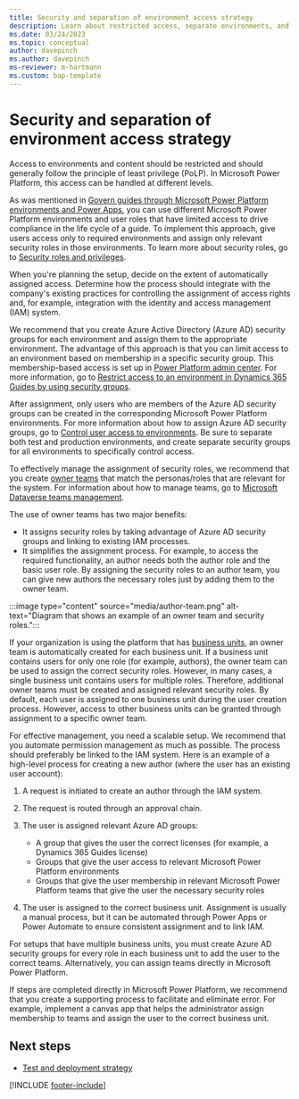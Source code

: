 ```yaml
---
title: Security and separation of environment access strategy
description: Learn about restricted access, separate environments, and other security controls.
ms.date: 03/24/2023
ms.topic: conceptual
author: davepinch
ms.author: davepinch
ms-reviewer: m-hartmann
ms.custom: bap-template
---
```


# Security and separation of environment access strategy

Access to environments and content should be restricted and should generally follow the principle of least privilege (PoLP). In Microsoft Power Platform, this access can be handled at different levels.

As was mentioned in [Govern guides through Microsoft Power Platform environments and Power Apps](govern-guides-through-power-platform-environments-and-power-apps.md), you can use different Microsoft Power Platform environments and user roles that have limited access to drive compliance in the life cycle of a guide. To implement this approach, give users access only to required environments and assign only relevant security roles in those environments. To learn more about security roles, go to [Security roles and privileges](/power-platform/admin/security-roles-privileges).

When you're planning the setup, decide on the extent of automatically assigned access. Determine how the process should integrate with the company's existing practices for controlling the assignment of access rights and, for example, integration with the identity and access management (IAM) system.

We recommend that you create Azure Active Directory (Azure AD) security groups for each environment and assign them to the appropriate environment. The advantage of this approach is that you can limit access to an environment based on membership in a specific security group. This membership-based access is set up in [Power Platform admin center](https://aka.ms/PPAC). For more information, go to [Restrict access to an environment in Dynamics 365 Guides by using security groups](../admin-security.md).

After assignment, only users who are members of the Azure AD security groups can be created in the corresponding Microsoft Power Platform environments. For more information about how to assign Azure AD security groups, go to [Control user access to environments](/power-platform/admin/control-user-access). Be sure to separate both test and production environments, and create separate security groups for all environments to specifically control access.

To effectively manage the assignment of security roles, we recommend that you create [owner teams](/power-apps/developer/data-platform/use-access-teams-owner-teams-collaborate-share-information) that match the personas/roles that are relevant for the system. For information about how to manage teams, go to [Microsoft Dataverse teams management](/power-platform/admin/manage-teams).

The use of owner teams has two major benefits:

- It assigns security roles by taking advantage of Azure AD security groups and linking to existing IAM processes.
- It simplifies the assignment process. For example, to access the required functionality, an author needs both the author role and the basic user role. By assigning the security roles to an author team, you can give new authors the necessary roles just by adding them to the owner team.

:::image type="content" source="media/author-team.png" alt-text="Diagram that shows an example of an owner team and security roles.":::

If your organization is using the platform that has [business units](/power-platform/admin/create-edit-business-units), an owner team is automatically created for each business unit. If a business unit contains users for only one role (for example, authors), the owner team can be used to assign the correct security roles. However, in many cases, a single business unit contains users for multiple roles. Therefore, additional owner teams must be created and assigned relevant security roles. By default, each user is assigned to one business unit during the user creation process. However, access to other business units can be granted through assignment to a specific owner team.

For effective management, you need a scalable setup. We recommend that you automate permission management as much as possible. The process should preferably be linked to the IAM system. Here is an example of a high-level process for creating a new author (where the user has an existing user account):

1. A request is initiated to create an author through the IAM system.
1. The request is routed through an approval chain.
1. The user is assigned relevant Azure AD groups:

    - A group that gives the user the correct licenses (for example, a Dynamics 365 Guides license)
    - Groups that give the user access to relevant Microsoft Power Platform environments
    - Groups that give the user membership in relevant Microsoft Power Platform teams that give the user the necessary security roles

1. The user is assigned to the correct business unit. Assignment is usually a manual process, but it can be automated through Power Apps or Power Automate to ensure consistent assignment and to link IAM.

For setups that have multiple business units, you must create Azure AD security groups for every role in each business unit to add the user to the correct teams. Alternatively, you can assign teams directly in Microsoft Power Platform.

If steps are completed directly in Microsoft Power Platform, we recommend that you create a supporting process to facilitate and eliminate error. For example, implement a canvas app that helps the administrator assign membership to teams and assign the user to the correct business unit.

## Next steps

- [Test and deployment strategy](strategy-for-test-and-deployment.md)

[!INCLUDE [footer-include](../../includes/footer-banner.md)]
